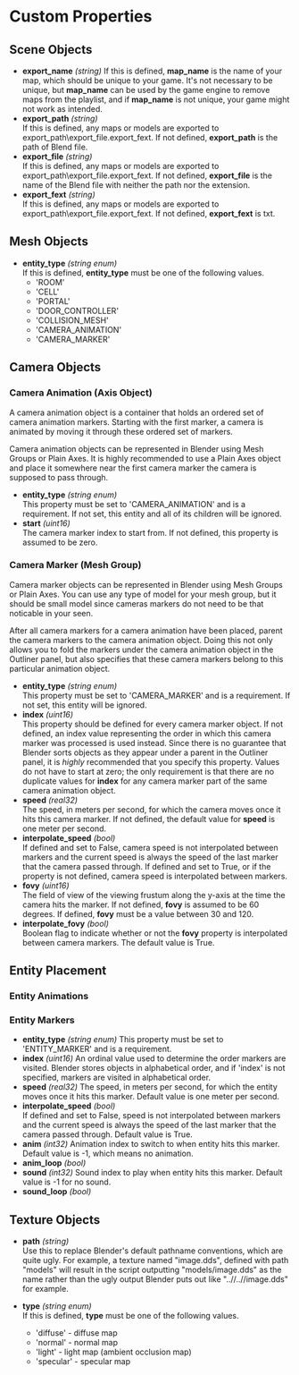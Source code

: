 Custom Properties
=================

## Scene Objects

* **export_name** _(string)_
If this is defined, **map_name** is the name of your map, which should be unique to your game. It's
not necessary to be unique, but **map_name** can be used by the game engine to remove maps from the
playlist, and if **map_name** is not unique, your game might not work as intended.
* **export_path** _(string)_  
If this is defined, any maps or models are exported to export_path\export_file.export_fext.
If not defined, **export_path** is the path of Blend file.
* **export_file** _(string)_  
If this is defined, any maps or models are exported to export_path\export_file.export_fext.
If not defined, **export_file** is the name of the Blend file with neither the path nor the
extension.
* **export_fext** _(string)_  
If this is defined, any maps or models are exported to export_path\export_file.export_fext.
If not defined, **export_fext** is txt.

## Mesh Objects

* **entity_type** _(string enum)_  
If this is defined, **entity_type** must be one of the following values.
  - 'ROOM'
  - 'CELL'
  - 'PORTAL'
  - 'DOOR_CONTROLLER'
  - 'COLLISION_MESH'
  - 'CAMERA_ANIMATION'
  - 'CAMERA_MARKER'

## Camera Objects

### Camera Animation (Axis Object)

A camera animation object is a container that holds an ordered set of camera animation markers.
Starting with the first marker, a camera is animated by moving it through these ordered set of
markers.

Camera animation objects can be represented in Blender using Mesh Groups or Plain Axes. It is
highly recommended to use a Plain Axes object and place it somewhere near the first camera marker
the camera is supposed to pass through.

* **entity_type** _(string enum)_  
This property must be set to 'CAMERA_ANIMATION' and is a requirement. If not set, this entity and
all of its children will be ignored.
* **start** _(uint16)_  
The camera marker index to start from. If not defined, this property is assumed to be zero.

### Camera Marker (Mesh Group)

Camera marker objects can be represented in Blender using Mesh Groups or Plain Axes. You can use
any type of model for your mesh group, but it should be small model since cameras markers do not
need to be that noticable in your seen.

After all camera markers for a camera animation have been placed, parent the camera markers to the
camera animation object. Doing this not only allows you to fold the markers under the camera
animation object in the Outliner panel, but also specifies that these camera markers belong to this
particular animation object.

* **entity_type** _(string enum)_  
This property must be set to 'CAMERA_MARKER' and is a requirement. If not set, this entity will be
ignored.
* **index** _(uint16)_  
This property should be defined for every camera marker object. If not defined, an index value
representing the order in which this camera marker was processed is used instead. Since there is no
guarantee that Blender sorts objects as they appear under a parent in the Outliner panel, it is
_highly_ recommended that you specify this property. Values do not have to start at zero; the only
requirement is that there are no duplicate values for **index** for any camera marker part of the
same camera animation object.
* **speed** _(real32)_  
The speed, in meters per second, for which the camera moves once it hits this camera marker. If not
defined, the default value for **speed** is one meter per second.
* **interpolate_speed** _(bool)_  
If defined and set to False, camera speed is not interpolated between markers and the current speed
is always the speed of the last marker that the camera passed through. If defined and set to True,
or if the property is not defined, camera speed is interpolated between markers.
* **fovy** _(uint16)_  
The field of view of the viewing frustum along the y-axis at the time the camera hits the marker.
If not defined, **fovy** is assumed to be 60 degrees. If defined, **fovy** must be a value between
30 and 120.
* **interpolate_fovy** _(bool)_  
Boolean flag to indicate whether or not the **fovy** property is interpolated between camera
markers. The default value is True.

## Entity Placement

### Entity Animations

### Entity Markers

* **entity_type** _(string enum)_
This property must be set to 'ENTITY_MARKER' and is a requirement.
* **index** _(uint16)_
An ordinal value used to determine the order markers are visited. Blender stores objects in
alphabetical order, and if 'index' is not specified, markers are visited in alphabetical order.
* **speed** _(real32)_
The speed, in meters per second, for which the entity moves once it hits this marker.
Default value is one meter per second.
* **interpolate_speed** _(bool)_  
If defined and set to False, speed is not interpolated between markers and the current speed
is always the speed of the last marker that the camera passed through. Default value is True.
* **anim** _(int32)_
Animation index to switch to when entity hits this marker. Default value is -1, which
means no animation.
* **anim_loop** _(bool)_
* **sound** _(int32)_
Sound index to play when entity hits this marker. Default value is -1 for no sound.
* **sound_loop** _(bool)_

## Texture Objects

* **path** _(string)_  
Use this to replace Blender's default pathname conventions, which are quite ugly.
For example, a texture named "image.dds", defined with path "models" will result
in the script outputting "models/image.dds" as the name rather than the ugly
output Blender puts out like "..//..//image.dds" for example.

* **type** _(string enum)_  
If this is defined, **type** must be one of the following values.
  - 'diffuse'  - diffuse map
  - 'normal'   - normal map
  - 'light'    - light map (ambient occlusion map)
  - 'specular' - specular map



 
